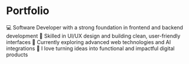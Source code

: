 # Portfolio
💻 Software Developer with a strong foundation in frontend and backend development  🎨 Skilled in UI/UX design and building clean, user-friendly interfaces  🌱 Currently exploring advanced web technologies and AI integrations  🧠 I love turning ideas into functional and impactful digital products  

